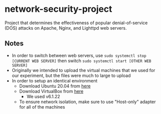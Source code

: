 # network-security-project
Project that determines the effectiveness of popular denial-of-service (DOS) attacks on Apache, Nginx, and Lighttpd web servers.


## Notes
- In order to switch between web servers, use `sudo systemctl stop [CURRENT WEB SERVER]` then switch `sudo systemctl start [OTHER WEB SERVER]`
- Originally we intended to upload the virtual machines that we used for our experiment, but the files were much to large to upload
- In order to setup an identical environment
  - Download Ubuntu 20.04 from [here](https://ubuntu.com/download/server)
  - Download VirtualBox from [here](https://www.virtualbox.org/wiki/Downloads)
    - We used v6.1.22
  - To ensure network isolation, make sure to use "Host-only" adapter for all of the machines
